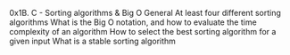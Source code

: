 0x1B. C - Sorting algorithms & Big O
General
At least four different sorting algorithms
What is the Big O notation, and how to evaluate the time complexity of an algorithm
How to select the best sorting algorithm for a given input
What is a stable sorting algorithm
